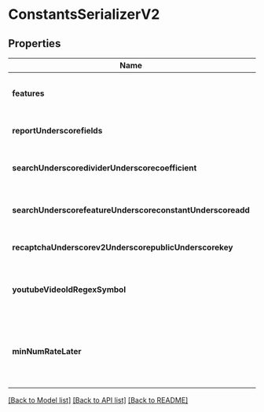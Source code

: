 # ConstantsSerializerV2
## Properties

Name | Type | Description | Notes
------------ | ------------- | ------------- | -------------
**features** | [**List**](Feature.md) | Features used on the website to rate videos | [default to null]
**reportUnderscorefields** | [**List**](ReportField.md) | Video reporting fields | [default to null]
**searchUnderscoredividerUnderscorecoefficient** | [**Float**](float.md) | divide search score by this value | [default to null]
**searchUnderscorefeatureUnderscoreconstantUnderscoreadd** | [**Float**](float.md) | add this value to Tournesol scores | [default to null]
**recaptchaUnderscorev2UnderscorepublicUnderscorekey** | [**String**](string.md) | Public ReCaptcha key | [default to null]
**youtubeVideoIdRegexSymbol** | [**String**](string.md) | Regular expression of YouTube videos (one symbol) | [default to null]
**minNumRateLater** | [**Integer**](integer.md) | Minimal number of videos to rate before redirecting to rating page | [default to null]

[[Back to Model list]](../README.md#documentation-for-models) [[Back to API list]](../README.md#documentation-for-api-endpoints) [[Back to README]](../README.md)

